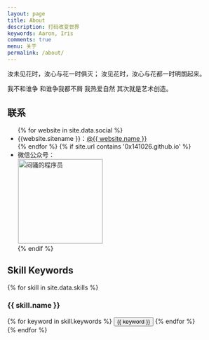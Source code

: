 ```yaml
---
layout: page
title: About
description: 打码改变世界
keywords: Aaron, Iris
comments: true
menu: 关于
permalink: /about/
---
```


汝未见花时，汝心与花一时俱灭； 汝见花时，汝心与花都一时明朗起来。

我不和谁争 和谁争我都不屑 我热爱自然 其次就是艺术创造。

## 联系

<ul>
{% for website in site.data.social %}
<li>{{website.sitename }}：<a href="{{ website.url }}" target="_blank">@{{ website.name }}</a></li>
{% endfor %}
{% if site.url contains '0x141026.github.io' %}
<li>
微信公众号：<br />
<img style="height:192px;width:192px;border:1px solid lightgrey;" src="{{ site.url }}/assets/images/qrcode.jpg" alt="闷骚的程序员" />
</li>
{% endif %}
</ul>


## Skill Keywords

{% for skill in site.data.skills %}
### {{ skill.name }}
<div class="btn-inline">
{% for keyword in skill.keywords %}
<button class="btn btn-outline" type="button">{{ keyword }}</button>
{% endfor %}
</div>
{% endfor %}
